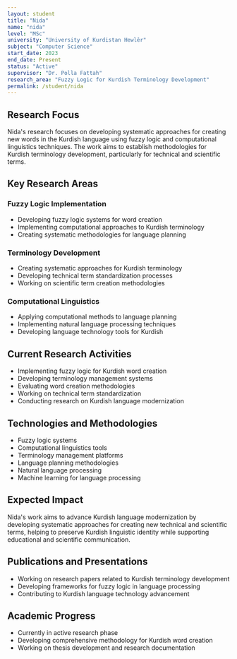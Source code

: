 ```yaml
---
layout: student
title: "Nida"
name: "nida"
level: "MSc"
university: "University of Kurdistan Hewlêr"
subject: "Computer Science"
start_date: 2023
end_date: Present
status: "Active"
supervisor: "Dr. Polla Fattah"
research_area: "Fuzzy Logic for Kurdish Terminology Development"
permalink: /student/nida
---
```




## Research Focus

Nida's research focuses on developing systematic approaches for creating new words in the Kurdish language using fuzzy logic and computational linguistics techniques. The work aims to establish methodologies for Kurdish terminology development, particularly for technical and scientific terms.

## Key Research Areas

### Fuzzy Logic Implementation
- Developing fuzzy logic systems for word creation
- Implementing computational approaches to Kurdish terminology
- Creating systematic methodologies for language planning

### Terminology Development
- Creating systematic approaches for Kurdish terminology
- Developing technical term standardization processes
- Working on scientific term creation methodologies

### Computational Linguistics
- Applying computational methods to language planning
- Implementing natural language processing techniques
- Developing language technology tools for Kurdish

## Current Research Activities

- Implementing fuzzy logic for Kurdish word creation
- Developing terminology management systems
- Evaluating word creation methodologies
- Working on technical term standardization
- Conducting research on Kurdish language modernization

## Technologies and Methodologies

- Fuzzy logic systems
- Computational linguistics tools
- Terminology management platforms
- Language planning methodologies
- Natural language processing
- Machine learning for language processing

## Expected Impact

Nida's work aims to advance Kurdish language modernization by developing systematic approaches for creating new technical and scientific terms, helping to preserve Kurdish linguistic identity while supporting educational and scientific communication.

## Publications and Presentations

- Working on research papers related to Kurdish terminology development
- Developing frameworks for fuzzy logic in language processing
- Contributing to Kurdish language technology advancement

## Academic Progress

- Currently in active research phase
- Developing comprehensive methodology for Kurdish word creation
- Working on thesis development and research documentation
